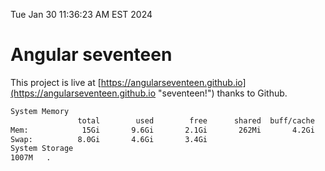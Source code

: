Tue Jan 30 11:36:23 AM EST 2024

# Angular seventeen


This project is live at [https://angularseventeen.github.io](https://angularseventeen.github.io "seventeen!") thanks to Github.

```bash
System Memory
               total        used        free      shared  buff/cache   available
Mem:            15Gi       9.6Gi       2.1Gi       262Mi       4.2Gi       5.7Gi
Swap:          8.0Gi       4.6Gi       3.4Gi
System Storage
1007M	.

